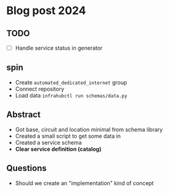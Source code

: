 # Blog post 2024

## TODO

- [ ] Handle service status in generator

## spin

- Create `automated_dedicated_internet` group
- Connect repository
- Load data `infrahubctl run schemas/data.py`

## Abstract

- Got base, circuit and location minimal from schema library
- Created a small script to get some data in
- Created a service schema
- **Clear service definition (catalog)**

## Questions

- Should we create an "implementation" kind of concept
